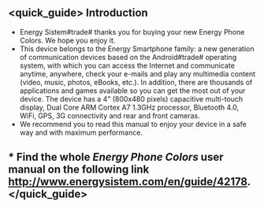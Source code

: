 ## <quick_guide> Introduction

* Energy Sistem#trade# thanks you for buying your new Energy Phone Colors. We hope you enjoy it.
* This device belongs to the Energy Smartphone family:  a new generation of communication devices based on the Android#trade# operating system, with which you can access the Internet and communicate anytime, anywhere, check your e-mails and play any multimedia content (video, music, photos, eBooks, etc.).
In addition, there are thousands of applications and games available so you can get the most out of your device. The device has a 4" (800x480 pixels) capacitive multi-touch display, Dual Core ARM Cortex A7 1.3GHz processor, Bluetooth 4.0, WiFi, GPS, 3G connectivity and rear and front cameras.
* We recommend you to read this manual to enjoy your device in a safe way and with maximum performance.

## <unique> * Find the whole *Energy Phone Colors* user manual on the following link   http://www.energysistem.com/en/guide/42178. </unique> </quick_guide>
